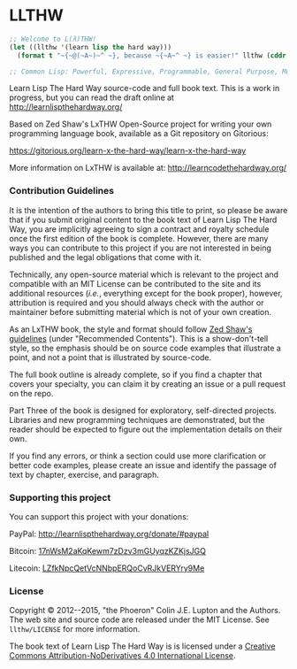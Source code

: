# LLTHW

```lisp
;; Welcome to L(λ)THW!
(let ((llthw '(learn lisp the hard way)))
  (format t "~{~@(~A~)~^ ~}, because ~{~A~^ ~} is easier!" llthw (cddr llthw)))

;; Common Lisp: Powerful, Expressive, Programmable, General Purpose, Multi-Paradigm.

```

Learn Lisp The Hard Way source-code and full book text. This is a work in progress, but you can read the draft online at http://learnlispthehardway.org/

Based on Zed Shaw's LxTHW Open-Source project for writing your own programming language book, available as a Git repository on Gitorious:

https://gitorious.org/learn-x-the-hard-way/learn-x-the-hard-way

More information on LxTHW is available at: http://learncodethehardway.org/

### Contribution Guidelines

It is the intention of the authors to bring this title to print, so please be aware that if you submit original content to the book text of Learn Lisp The Hard Way, you are implicitly agreeing to sign a contract and royalty schedule once the first edition of the book is complete.  However, there are many ways you can contribute to this project if you are not interested in being published and the legal obligations that come with it.

Technically, any open-source material which is relevant to the project and compatible with an MIT License can be contributed to the site and its additional resources (*i.e.*, everything except for the book proper), however, attribution is required and you should always check with the author or maintainer before submitting material which is not of your own creation.

As an LxTHW book, the style and format should follow [Zed Shaw's guidelines](https://gitorious.org/learn-x-the-hard-way/learn-x-the-hard-way/source/663fd4f6afd17f9d16fe10bafe3e64fdfb29e629:README) (under "Recommended Contents").  This is a show-don't-tell style, so the emphasis should be on source code examples that illustrate a point, and not a point that is illustrated by source-code.

The full book outline is already complete, so if you find a chapter that covers your specialty, you can claim it by creating an issue or a pull request on the repo.

Part Three of the book is designed for exploratory, self-directed projects.  Libraries and new programming techniques are demonstrated, but the reader should be expected to figure out the implementation details on their own.

If you find any errors, or think a section could use more clarification or better code examples, please create an issue and identify the passage of text by chapter, exercise, and paragraph.

### Supporting this project

You can support this project with your donations:

PayPal: http://learnlispthehardway.org/donate/#paypal

Bitcoin: [17nWsM2aKqKewm7zDzv3mGUyqzKZKjsJGQ](bitcoin:17nWsM2aKqKewm7zDzv3mGUyqzKZKjsJGQ)

Litecoin: [LZfkNpcQetVcNNbpERQoCvRJkVERYry9Me](litecoin:LZfkNpcQetVcNNbpERQoCvRJkVERYry9Me)

### License

Copyright &copy; 2012--2015, "the Phoeron" Colin J.E. Lupton and the Authors.  The web site and source code are released under the MIT License.  See `llthw/LICENSE` for more information.

The book text of Learn Lisp The Hard Way is is licensed under a <a rel="license" href="http://creativecommons.org/licenses/by-nd/4.0/">Creative Commons Attribution-NoDerivatives 4.0 International License</a>.

